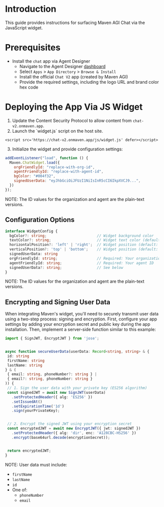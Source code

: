 # Introduction

This guide provides instructions for surfacing Maven AGI Chat via the JavaScript widget.

# Prerequisites

* Install the `chat` app via Agent Designer  
  * Navigate to the Agent Designer [dashboard](https://app.mavenagi.com/dashboard)  
  * Select `Apps` \> `App Directory` \> `Browse & Install`  
  * Install the official `Chat V2` app (created by Maven AGI)  
  * Provide the required settings, including the logo URL and brand color hex code  

# Deploying the App Via JS Widget

1. Update the Content Security Protocol to allow content from `chat-v2.onmaven.app`.  
2. Launch the \`widget.js\` script on the host site.

```
<script src='https://chat-v2.onmaven.app/js/widget.js' defer></script>
```

3. Initialize the widget and provide configuration settings:

```javascript
addEventListener("load", function () {
  Maven.ChatWidget.load({
    orgFriendlyId: "replace-with-org-id",
    agentFriendlyId: "replace-with-agent-id",
    bgColor: "#004f32",
    signedUserData: "eyJhbGciOiJFUzI1NiIsInR5cCI6IkpXVCJ9...",
  })
});
```

NOTE: The ID values for the organization and agent are the plain-text versions.

## Configuration Options

```typescript
interface WidgetConfig {
  bgColor?: string;                       // Widget background color
  textColor?: string;                     // Widget text color (default: 'white')
  horizontalPosition?: 'left' | 'right';  // Widget position (default: 'right')
  verticalPosition?: 'top' | 'bottom';    // Widget position (default: 'bottom')
  signedUserData: string
  orgFriendlyId: string;                  // Required: Your organization ID
  agentFriendlyId: string;                // Required: Your agent ID
  signedUserData?: string;                // See below
}
```

NOTE: The ID values for the organization and agent are the plain-text versions.

## Encrypting and Signing User Data

When integrating Maven's widget, you'll need to securely transmit user data using a two-step process: signing and encryption. First, configure your app settings by adding your encryption secret and public key during the app installation. Then, implement a server-side function similar to this example:

```typescript
import { SignJWT, EncryptJWT } from 'jose';


async function secureUserData(userData: Record<string, string> & {
 id: string
 firstName: string
 lastName: string
} & (
 { email: string, phoneNumber?: string } |
 { email?: string, phoneNumber: string }
)) {
 // 1. Sign the user data with your private key (ES256 algorithm)
 const signedJWT = await new SignJWT(userData)
   .setProtectedHeader({ alg: 'ES256' })
   .setIssuedAt()
   .setExpirationTime('1d')
   .sign(yourPrivateKey);


 // 2. Encrypt the signed JWT using your encryption secret
 const encryptedJWT = await new EncryptJWT({ jwt: signedJWT })
   .setProtectedHeader({ alg: 'dir', enc: 'A128CBC-HS256' })
   .encrypt(base64url.decode(encryptionSecret));


 return encryptedJWT;
}
```

NOTE: User data must include:

* `firstName`  
* `lastName`  
* `id`  
* One of:  
  * `phoneNumber`  
  * `email`